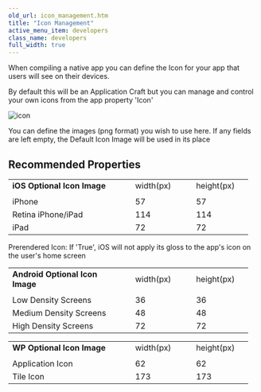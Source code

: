 ```yaml
---
old_url: icon_management.htm
title: "Icon Management"
active_menu_item: developers
class_name: developers
full_width: true
---
```



When compiling a native app you can define the Icon for your app that users will see on their devices.

By default this will be an Application Craft but you can manage and control your own icons from the app property 'Icon'

![icon](/img/docs/icon.zoom77.png)

You can define the images (png format) you wish to use here. If any fields are left empty, the Default Icon Image will be used in its place

## Recommended Properties

<table>
<tr>
<td width="200">
  <strong>iOS Optional Icon Image</strong>

</td>
<td width="15">
</td>
<td width="65">
width(px)

</td>
<td width="18">
</td>
<td width="97">
height(px)

</td>
</tr>
<tr>
<td width="200">
</td>
<td width="15">
</td>
<td width="65">
</td>
<td width="18">
</td>
<td width="97">
</td>
</tr>
<tr>
<td width="200">
iPhone

</td>
<td width="15">
</td>
<td width="65">
57

</td>
<td width="18">

</td>
<td width="97">
57

</td>
</tr>
<tr>
<td width="200">
Retina iPhone/iPad

</td>
<td width="15">
</td>
<td width="65">
114

</td>
<td width="18">

</td>
<td width="97">
114

</td>
</tr>
<tr>
<td width="200">
iPad

</td>
<td width="15">
</td>
<td width="65">
72

</td>
<td width="18">

</td>
<td width="97">
72

</td>
</tr>
</table>
Prerendered Icon: If 'True', iOS will not apply its gloss to the app's icon on the user's home screen

<table>
<tr>
<td width="200">
  <strong>Android Optional Icon Image</strong>

</td>
<td width="15">
</td>
<td width="65">
width(px)

</td>
<td width="18">
</td>
<td width="97">
height(px)

</td>
</tr>
<tr>
<td width="200">
</td>
<td width="15">
</td>
<td width="65">
</td>
<td width="18">
</td>
<td width="97">
</td>
</tr>
<tr>
<td width="200">
Low Density Screens

</td>
<td width="15">
</td>
<td width="65">
36

</td>
<td width="18">

</td>
<td width="97">
36

</td>
</tr>
<tr>
<td width="200">
Medium Density Screens

</td>
<td width="15">
</td>
<td width="65">
48

</td>
<td width="18">

</td>
<td width="97">
48

</td>
</tr>
<tr>
<td width="200">
High Density Screens

</td>
<td width="15">
</td>
<td width="65">
72

</td>
<td width="18">

</td>
<td width="97">
72

</td>
</tr>
</table>
<table>
<tr>
<td width="200">
  <strong>WP Optional Icon Image</strong>

</td>
<td width="15">
</td>
<td width="65">
width(px)

</td>
<td width="18">
</td>
<td width="97">
height(px)

</td>
</tr>
<tr>
<td width="200">
</td>
<td width="15">
</td>
<td width="65">
</td>
<td width="18">
</td>
<td width="97">
</td>
</tr>
<tr>
<td width="200">
Application Icon

</td>
<td width="15">
</td>
<td width="65">
62

</td>
<td width="18">

</td>
<td width="97">
62

</td>
</tr>
<tr>
<td width="200">
Tile Icon

</td>
<td width="15">
</td>
<td width="65">
173

</td>
<td width="18">

</td>
<td width="97">
173

</td>
</tr>

</table>
